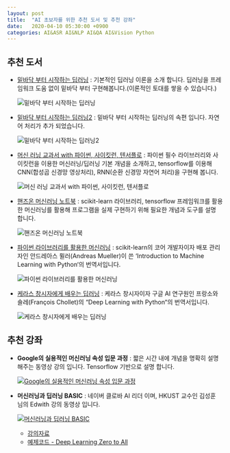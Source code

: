 ```yaml
---
layout: post
title:  "AI 초보자를 위한 추천 도서 및 추천 강좌"
date:   2020-04-10 05:30:00 +0900
categories: AI&ASR AI&NLP AI&QA AI&Vision Python
---
```


## 추천 도서

- [밑바닥 부터 시작하는 딥러닝](https://github.com/sungalex/deep-learning-from-scratch) : 기본적인 딥러닝 이론을 소개 합니다. 딥러닝을 프레임워크 도움 없이 밑바닥 부터 구현해봅니다.(이론적인 토대를 쌓을 수 있습니다.)

  ![밑바닥 부터 시작하는 딥러닝](/img/deep-learning-from-scratch.jpg)

- [밑바닥 부터 시작하는 딥러닝2](https://github.com/sungalex/deep-learning-from-scratch-2) : 밑바닥 부터 시작하는 딥러닝의 속편 입니다. 자연어 처리가 추가 되었습니다.

  ![밑바닥 부터 시작하는 딥러닝2](/img/deep-learning-from-scratch2.png)

- [머신 러닝 교과서 with 파이썬, 사이킷런, 텐서플로](https://github.com/sungalex/python-machine-learning-book-2nd-edition) : 파이썬 필수 라이브러리와 사이킷런을 이용한 머신러닝/딥러닝 기본 개념을 소개하고, tensorflow를 이용해 CNN(합성곱 신경망 영상처리), RNN(순환 신경망 자연어 처리)을 구현해 봅니다.

  ![머신 러닝 교과서 with 파이썬, 사이킷런, 텐서플로](/img/python-machine-learning.jpg)

- [핸즈온 머신러닝 노트북](https://github.com/sungalex/handson-ml) : scikit-learn 라이브러리, tensorflow 프레임워크를 활용한 머신러닝를 활용해 프로그램을 실제 구현하기 위해 필요한 개념과 도구를 설명 합니다.

  ![핸즈온 머신러닝 노트북](/img/hands-on-machine-learning.jpg)

- [파이썬 라이브러리를 활용한 머신러닝](https://github.com/sungalex/introduction_to_ml_with_python) : scikit-learn의 코어 개발자이자 배포 관리자인 안드레아스 뮐러(Andreas Mueller)이 쓴 ‘Introduction to Machine Learning with Python‘의 번역서입니다.

  ![파이썬 라이브러리를 활용한 머신러닝](/img/machine-learning-with-python.jpg)

- [케라스 창시자에게 배우는 딥러닝](https://github.com/sungalex/deep-learning-with-python-notebooks) : 케라스 창시자이자 구글 AI 연구원인 프랑소와 숄레(François Chollet)의 “Deep Learning with Python“의 번역서입니다.

  ![케라스 창시자에게 배우는 딥러닝](/img/keras-deep-learning.jpg)

## 추천 강좌

- **Google의 실용적인 머신러닝 속성 입문 과정** : 짧은 시간 내에 개념을 명확히 설명해주는 동영상 강의 입니다. Tensorflow 기반으로 설명 합니다.

  [![Google의 실용적인 머신러닝 속성 입문 과정](/img/machine-learning-crash-course.png)](https://developers.google.com/machine-learning/crash-course/?hl=ko)
 
- **머신러닝과 딥러닝 BASIC** : 네이버 클로바 AI 리더 이며, HKUST 교수인 김성훈 님의 Edwith 강의 동영상 입니다.

  [![머신러닝과 딥러닝 BASIC](/img/machinelearning-deeplearning-basic.png)](https://www.edwith.org/others26/joinLectures/9829)

  - [강의자료](http://hunkim.github.io/ml/)
  - [예제코드 - Deep Learning Zero to All](https://github.com/sungalex/DeepLearningZeroToAll)
